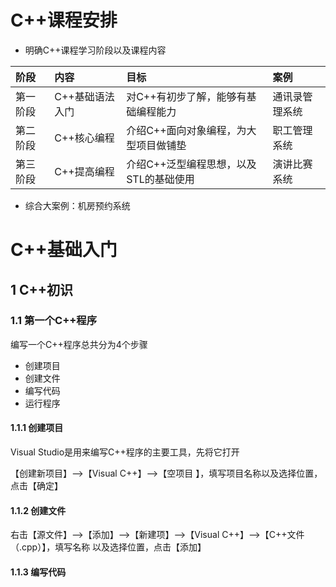 # C++课程安排

- 明确C++课程学习阶段以及课程内容

| 阶段     | 内容            | 目标                                   | 案例           |
| :------- | :-------------- | :------------------------------------- | :------------- |
| 第一阶段 | C++基础语法入门 | 对C++有初步了解，能够有基础编程能力    | 通讯录管理系统 |
| 第二阶段 | C++核心编程     | 介绍C++面向对象编程，为大型项目做铺垫  | 职工管理系统   |
| 第三阶段 | C++提高编程     | 介绍C++泛型编程思想，以及STL的基础使用 | 演讲比赛系统   |

- 综合大案例：机房预约系统



# C++基础入门

## 1 C++初识

### 1.1 第一个C++程序

编写一个C++程序总共分为4个步骤

- 创建项目
- 创建文件
- 编写代码
- 运行程序

#### 1.1.1 创建项目

Visual Studio是用来编写C++程序的主要工具，先将它打开

【创建新项目】-->【Visual C++】-->【空项目 】，填写项目名称以及选择位置，点击【确定】

#### 1.1.2 创建文件

右击【源文件】-->【添加】-->【新建项】-->【Visual C++】-->【C++文件（.cpp）】，填写名称					以及选择位置，点击【添加】

#### 1.1.3 编写代码







